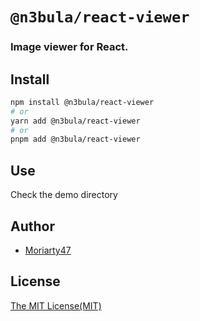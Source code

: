 # `@n3bula/react-viewer`

### Image viewer for React.

## Install

```sh
npm install @n3bula/react-viewer
# or
yarn add @n3bula/react-viewer
# or
pnpm add @n3bula/react-viewer
```

## Use
Check the demo directory

## Author

- [Moriarty47](https://github.com/Moriarty47)

## License

[The MIT License(MIT)](https://github.com/Moriarty47/n3bula/blob/main/LICENSE)

